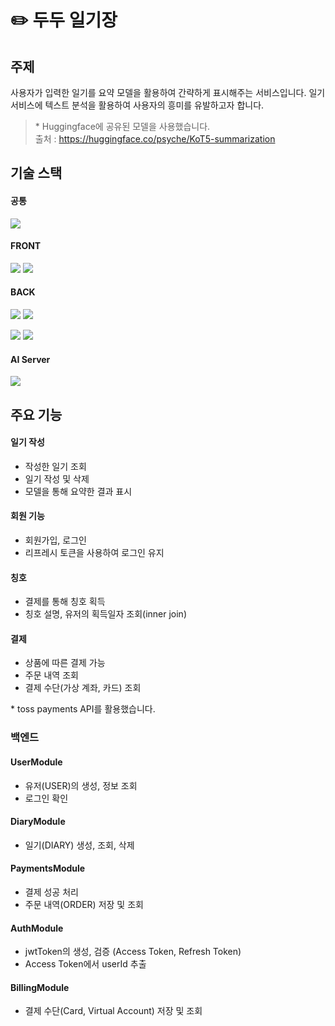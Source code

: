 # ✏️ 두두 일기장

## 주제

사용자가 입력한 일기를 요약 모델을 활용하여 간략하게 표시해주는 서비스입니다. 일기 서비스에 텍스트 분석을 활용하여 사용자의 흥미를 유발하고자 합니다.

> \* Huggingface에 공유된 모델을 사용했습니다.<br/>
> 출처 : https://huggingface.co/psyche/KoT5-summarization

## 기술 스택

#### 공통

<img src="https://img.shields.io/badge/npm-CB3837?logo=npm&logoColor=white"/>

#### FRONT

   <img src="https://img.shields.io/badge/react-61DAFB?logo=react&logoColor=white"/>

   <img src="https://img.shields.io/badge/styled components-DB7093?logo=styledcomponents&logoColor=white"/>

#### BACK

<img src="https://img.shields.io/badge/Typescript-3178C6?logo=Typescript&logoColor=white"/> <img src="https://img.shields.io/badge/node.js-339933?style=flat&logo=node.js&logoColor=white"/>

   <img src="https://img.shields.io/badge/nestjs-E0234E?logo=nestjs&logoColor=white"/>

   <img src="https://img.shields.io/badge/PostgreSQL-4169E1?logo=PostgreSQL&logoColor=white"/>

#### AI Server

<img src="https://img.shields.io/badge/Flask-000000?logo=Flask&logoColor=white"/>

<br/>

## 주요 기능

#### 일기 작성

- 작성한 일기 조회
- 일기 작성 및 삭제
- 모델을 통해 요약한 결과 표시

#### 회원 기능

- 회원가입, 로그인
- 리프레시 토큰을 사용하여 로그인 유지

#### 칭호

- 결제를 통해 칭호 획득
- 칭호 설명, 유저의 획득일자 조회(inner join)

#### 결제

- 상품에 따른 결제 가능
- 주문 내역 조회
- 결제 수단(가상 계좌, 카드) 조회

\* toss payments API를 활용했습니다.

### 백엔드

#### UserModule

- 유저(USER)의 생성, 정보 조회
- 로그인 확인

#### DiaryModule

- 일기(DIARY) 생성, 조회, 삭제

#### PaymentsModule

- 결제 성공 처리
- 주문 내역(ORDER) 저장 및 조회

#### AuthModule

- jwtToken의 생성, 검증 (Access Token, Refresh Token)
- Access Token에서 userId 추출

#### BillingModule

- 결제 수단(Card, Virtual Account) 저장 및 조회
